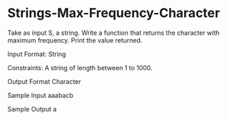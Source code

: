 # Strings-Max-Frequency-Character

Take as input S, a string. Write a function that returns the character with maximum frequency. Print the value returned.

Input Format:
String

Constraints:
A string of length between 1 to 1000.

Output Format
Character

Sample Input
aaabacb

Sample Output
a
